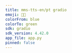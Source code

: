 ```yaml
---
title: mms-tts-en/pt gradio
emoji: 📝💬
colorFrom: blue
colorTo: green
sdk: gradio
sdk_version: 4.42.0
app_file: app.py
pinned: false
---
```


